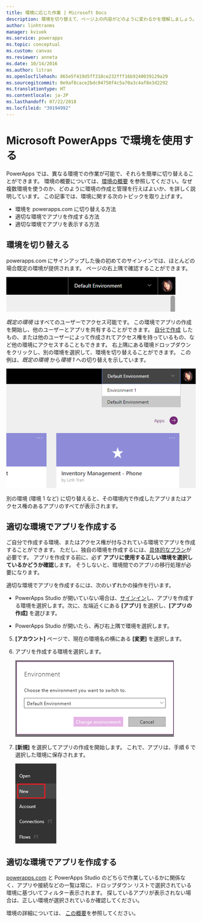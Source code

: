 ```yaml
---
title: 環境に応じた作業 | Microsoft Docs
description: 環境を切り替えて、ページ上の内容がどのように変わるかを理解しましょう。
author: linhtranms
manager: kvivek
ms.service: powerapps
ms.topic: conceptual
ms.custom: canvas
ms.reviewer: anneta
ms.date: 10/14/2016
ms.author: litran
ms.openlocfilehash: 865e5f419d5ff318ce232fff16b9240039129a29
ms.sourcegitcommit: 0e9af8cace2bdc04750f4c5a70a3c4af8e3d2292
ms.translationtype: HT
ms.contentlocale: ja-JP
ms.lasthandoff: 07/22/2018
ms.locfileid: "39194992"
---
```

# <a name="working-with-environments-and-microsoft-powerapps"></a>Microsoft PowerApps で環境を使用する
PowerApps では、異なる環境での作業が可能で、それらを簡単に切り替えることができます。 環境の概要については、[環境の概要](../../administrator/environments-overview.md) を参照してください。なぜ複数環境を使うのか、どのように環境の作成と管理を行えばよいか、を詳しく説明しています。 この記事では、環境に関する次のトピックを取り上げます。

* 環境を powerapps.com に切り替える方法
* 適切な環境でアプリを作成する方法
* 適切な環境でアプリを表示する方法

## <a name="switch-the-environment"></a>環境を切り替える
powerapps.com にサインアップした後の初めてのサインインでは、ほとんどの場合既定の環境が提供されます。 ページの右上隅で確認することができます。

![既定の環境](./media/working-with-environments/env-dropdown.png)

*既定の環境* はすべてのユーザーでアクセス可能です。 この環境でアプリの作成を開始し、他のユーザーとアプリを共有することができます。 [自分で作成](../../administrator/environments-administration.md) したもの、または他のユーザーによって作成されてアクセス権を持っているもの、など他の環境にアクセスすることもできます。 右上隅にある環境ドロップダウンをクリックし、別の環境を選択して、環境を切り替えることができます。 この例は、*既定の環境* から*環境 1* への切り替えを示しています。

![環境の切り替え](./media/working-with-environments/switch-env.png)

別の環境 (環境 1 など) に切り替えると、その環境内で作成したアプリまたはアクセス権のあるアプリのすべてが表示されます。

## <a name="create-apps-in-the-right-environment"></a>適切な環境でアプリを作成する
ご自分で作成する環境、またはアクセス権が付与されている環境でアプリを作成することができます。 ただし、独自の環境を作成するには、[具体的なプラン](../../administrator/pricing-billing-skus.md)が必要です。 アプリを作成する前に、必ず **アプリに使用する正しい環境を選択しているかどうか確認**します。 そうしないと、環境間でのアプリの移行処理が必要になります。

適切な環境でアプリを作成するには、次のいずれかの操作を行います。

- PowerApps Studio が開いていない場合は、[サインイン](http://web.powerapps.com?utm_source=padocs&utm_medium=linkinadoc&utm_campaign=referralsfromdoc)し、アプリを作成する環境を選択します。次に、左端近くにある **[アプリ]** を選択し、**[アプリの作成]** を選びます。

- PowerApps Studio が開いたら、再び右上隅で環境を選択します。

5. **[アカウント]** ページで、現在の環境名の横にある **[変更]**  を選択します。

6. アプリを作成する環境を選択します。

    ![Studio 環境の切り替え](./media/working-with-environments/studio-env-dropdown2.PNG)

7. **[新規]** を選択してアプリの作成を開始します。 これで、アプリは、手順 6 で選択した環境に保存されます。

    ![Studio 環境の切り替え](./media/working-with-environments/new-app.PNG)

## <a name="view-apps-in-the-right-environment"></a>適切な環境でアプリを作成する
[powerapps.com](http://web.powerapps.com?utm_source=padocs&utm_medium=linkinadoc&utm_campaign=referralsfromdoc) と PowerApps Studio のどちらで作業しているかに関係なく、アプリや接続などの一覧は常に、ドロップダウン リストで選択されている環境に基づいてフィルター表示されます。 探しているアプリが表示されない場合は、正しい環境が選択されているか確認してください。

環境の詳細については、 [この概要](../../administrator/environments-overview.md)を参照してください。
